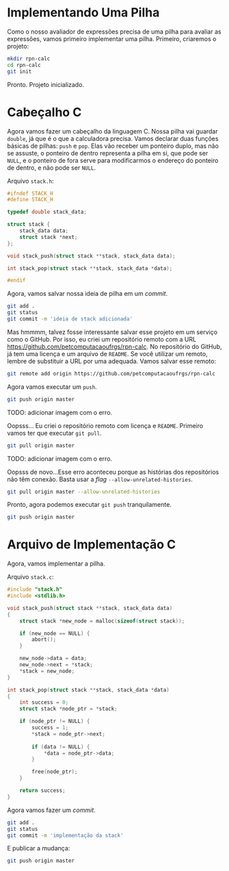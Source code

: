 # Implementando Uma Pilha

Como o nosso avaliador de expressões precisa de uma pilha para avaliar as
expressões, vamos primeiro implementar uma pilha. Primeiro, criaremos o projeto:

```sh
mkdir rpn-calc
cd rpn-calc
git init
```
Pronto. Projeto inicializado.

# Cabeçalho C

Agora vamos fazer um cabeçalho da linguagem C. Nossa pilha vai guardar `double`,
já que é o que a calculadora precisa. Vamos declarar duas funções básicas de
pilhas: `push` e `pop`. Elas vão receber um ponteiro duplo, mas não se assuste,
o ponteiro de dentro representa a pilha em si, que pode ser `NULL`, e o ponteiro
de fora serve para modificarmos o endereço do ponteiro de dentro, e não pode ser
`NULL`.

Arquivo `stack.h`:
```C
#ifndef STACK_H
#define STACK_H

typedef double stack_data;

struct stack {
    stack_data data;
    struct stack *next;
};

void stack_push(struct stack **stack, stack_data data);

int stack_pop(struct stack **stack, stack_data *data);

#endif
```

Agora, vamos salvar nossa ideia de pilha em um _commit_.

```sh
git add .
git status
git commit -m 'ideia de stack adicionada'
```

Mas hmmmm, talvez fosse interessante salvar esse projeto em um serviço como o
GitHub. Por isso, eu criei um repositório remoto com a URL
<https://github.com/petcomputacaoufrgs/rpn-calc>. No repositório do GitHub, já
tem uma licença e um arquivo de `README`. Se você utilizar um remoto, lembre de
substituir a URL por uma adequada. Vamos salvar esse remoto:

```sh
git remote add origin https://github.com/petcomputacaoufrgs/rpn-calc
```

Agora vamos executar um `push`.

```sh
git push origin master
```

TODO: adicionar imagem com o erro.

Oopsss... Eu criei o repositório remoto com licença e `README`. Primeiro vamos
ter que executar `git pull`.

```sh
git pull origin master
```

TODO: adicionar imagem com o erro.

Oopsss de novo...Esse erro aconteceu porque as histórias dos repositórios não
têm conexão. Basta usar a _flag_ `--allow-unrelated-histories`.

```sh
git pull origin master --allow-unrelated-histories
```

Pronto, agora podemos executar `git push` tranquilamente.
```sh
git push origin master
```

# Arquivo de Implementação C

Agora, vamos implementar a pilha.

Arquivo `stack.c`:

```c
#include "stack.h"
#include <stdlib.h>

void stack_push(struct stack **stack, stack_data data)
{
    struct stack *new_node = malloc(sizeof(struct stack));

    if (new_node == NULL) {
        abort();
    }

    new_node->data = data;
    new_node->next = *stack;
    *stack = new_node;
}

int stack_pop(struct stack **stack, stack_data *data)
{
    int success = 0;
    struct stack *node_ptr = *stack;

    if (node_ptr != NULL) {
        success = 1;
        *stack = node_ptr->next;
 
        if (data != NULL) {
            *data = node_ptr->data;
        }

        free(node_ptr);
    }

    return success;
}
```

Agora vamos fazer um _commit_.
```sh
git add .
git status
git commit -m 'implementação da stack'
```

E publicar a mudança:
```sh
git push origin master
```
